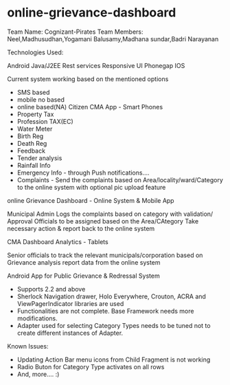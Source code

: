 online-grievance-dashboard
==========================

Team Name: Cognizant-Pirates
Team Members: Neel,Madhusudhan,Yogamani Balusamy,Madhana sundar,Badri Narayanan

Technologies Used:

Android
Java/J2EE
Rest services
Responsive UI
Phonegap
IOS

Current system working based on the mentioned options
* SMS based
* mobile no based
* online based(NA)
Citizen CMA App - Smart Phones 
* Property Tax 
* Profession TAX(EC) 
* Water Meter 
* Birth Reg 
* Death Reg 
* Feedback 
* Tender analysis 
* Rainfall Info 
* Emergency Info - through Push notifications…. 
* Complaints - Send the complaints based on Area/locality/ward/Category to the online system with optional pic upload feature

online Grievance Dashboard - Online System & Mobile App

  Municipal Admin Logs the complaints based on category with validation/ Approval
  Officials to be assigned based on the Area/CAtegory
  Take necessary action & report back to the online system
  
CMA Dashboard Analytics - Tablets

Senior officials to track the relevant municipals/corporation based on Grievance analysis report data from the online system


Android App for Public Grievance & Redressal System
- Supports 2.2 and above
- Sherlock Navigation drawer, Holo Everywhere, Crouton, ACRA and ViewPagerIndicator libraries are used
- Functionalities are not complete. Base Framework needs more modifications.
- Adapter used for selecting Category Types needs to be tuned not to create different instances of Adapter.

Known Issues:
- Updating Action Bar menu icons from Child Fragment is not working
- Radio Buton for Category Type activates on all rows
- And, more.... :)

